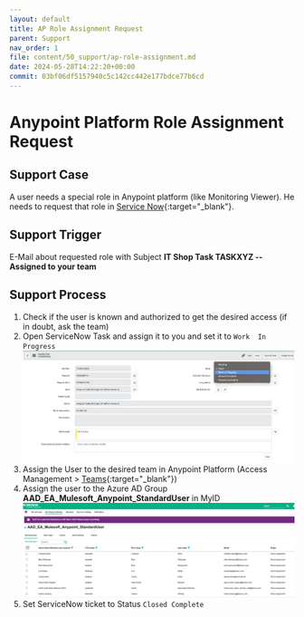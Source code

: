 ```yaml
---
layout: default
title: AP Role Assignment Request
parent: Support
nav_order: 1
file: content/50_support/ap-role-assignment.md
date: 2024-05-28T14:22:20+00:00
commit: 03bf06df5157940c5c142cc442e177bdce77b6cd
---
```


# Anypoint Platform Role Assignment Request

## Support Case
A user needs a special role in Anypoint platform (like Monitoring Viewer). He needs to request that role in [Service Now](https://bbraunp.service-now.com/serviceportal?id=sc_cat_item&sys_id=9cb90fd0db339090ae6330d6f49619a6){:target="_blank"}.

## Support Trigger
E-Mail about requested role with Subject **IT Shop Task TASKXYZ -- Assigned to your team**

## Support Process
1. Check if the user is known and authorized to get the desired access (if in doubt, ask the team) 
1. Open ServiceNow Task and assign it to you and set it to `Work  In Progress`
![Service Now](./images/AP_ServiceNow.png "Service Now")
1. Assign the User to the desired team in Anypoint Platform (Access Management > [Teams](https://eu1.anypoint.mulesoft.com/accounts/teams){:target="_blank"})
1. Assign the user to the Azure AD Group **AAD_EA_Mulesoft_Anypoint_StandardUser** in MyID
![MyID](./images/AP_MyID.png "MyID")
1. Set ServiceNow ticket to Status `Closed Complete`